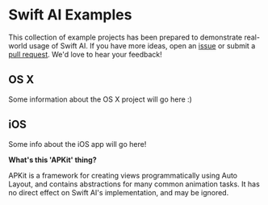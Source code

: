 # Swift AI Examples

This collection of example projects has been prepared to demonstrate real-world usage of Swift AI.  If you have more ideas, open an [issue](https://github.com/collinhundley/Swift-AI/issues) or submit a [pull request](https://github.com/collinhundley/Swift-AI/pulls).  We'd love to hear your feedback!

## OS X

Some information about the OS X project will go here :)

## iOS

Some info about the iOS app will go here!

**What's this 'APKit' thing?**

APKit is a framework for creating views programmatically using Auto Layout, and contains abstractions for many common animation tasks.  It has no direct effect on Swift AI's implementation, and may be ignored.
